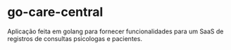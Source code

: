 # go-care-central
Aplicação feita em golang para fornecer funcionalidades para um SaaS de registros de consultas psicologas e pacientes.
